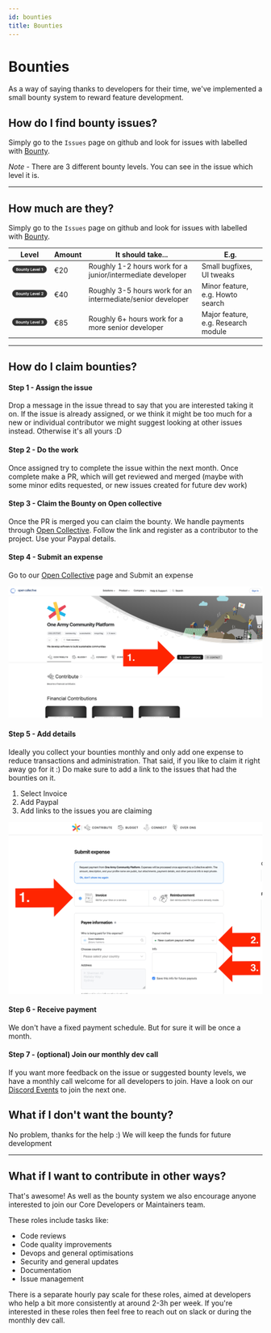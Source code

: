 ```yaml
---
id: bounties
title: Bounties
---
```


# Bounties

As a way of saying thanks to developers for their time, we've implemented a small bounty system to reward feature development.

## How do I find bounty issues?

Simply go to the `Issues` page on github and look for issues with labelled with [Bounty](https://github.com/ONEARMY/community-platform/issues).

_Note_ - There are 3 different bounty levels. You can see in the issue which level it is.

---

## How much are they?

Simply go to the `Issues` page on github and look for issues with labelled with [Bounty](https://github.com/ONEARMY/community-platform/issues).

| Level                               | Amount | It should take...                                           | E.g.                                |
| ----------------------------------- | ------ | ----------------------------------------------------------- | ----------------------------------- |
| ![bounty label](images/bounty1.png) | €20    | Roughly 1-2 hours work for a junior/intermediate developer  | Small bugfixes, UI tweaks           |
| ![bounty label](images/bounty2.png) | €40    | Roughly 3-5 hours work for an intermediate/senior developer | Minor feature, e.g. Howto search    |
| ![bounty label](images/bounty3.png) | €85    | Roughly 6+ hours work for a more senior developer           | Major feature, e.g. Research module |

---

## How do I claim bounties?

#### Step 1 - Assign the issue

Drop a message in the issue thread to say that you are interested taking it on. If the issue is already assigned, or we think it might be too much for a new or individual contributor we might suggest looking at other issues instead. Otherwise it's all yours :D

#### Step 2 - Do the work

Once assigned try to complete the issue within the next month. Once complete make a PR, which will get reviewed and merged (maybe with some minor edits requested, or new issues created for future dev work)

#### Step 3 - Claim the Bounty on Open collective

Once the PR is merged you can claim the bounty. We handle payments through [Open Collective](https://opencollective.com/onearmy). Follow the link and register as a contributor to the project. Use your Paypal details.

#### Step 4 - Submit an expense

Go to our [Open Collective](https://opencollective.com/onearmy) page and Submit an expense

![open collective](images/open_collective_01.jpg)

#### Step 5 - Add details

Ideally you collect your bounties monthly and only add one expense to reduce transactions and administration. That said, if you like to claim it right away go for it :) Do make sure to add a link to the issues that had the bounties on it.

1. Select Invoice
2. Add Paypal
3. Add links to the issues you are claiming

![bounty label](images/open_collective_02.jpg)

#### Step 6 - Receive payment

We don't have a fixed payment schedule. But for sure it will be once a month.

#### Step 7 - (optional) Join our monthly dev call

If you want more feedback on the issue or suggested bounty levels, we have a monthly call welcome for all developers to join. Have a look on our [Discord Events](https://discordapp.com/invite/SSBrzeR) to join the next one.

## What if I don't want the bounty?

No problem, thanks for the help :) We will keep the funds for future development

---

## What if I want to contribute in other ways?

That's awesome! As well as the bounty system we also encourage anyone interested to join our Core Developers or Maintainers team.

These roles include tasks like:

- Code reviews
- Code quality improvements
- Devops and general optimisations
- Security and general updates
- Documentation
- Issue management

There is a separate hourly pay scale for these roles, aimed at developers who help a bit more consistently at around 2-3h per week. If you're interested in these roles then feel free to reach out on slack or during the monthly dev call.
